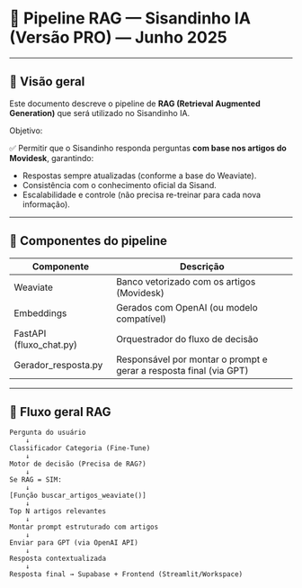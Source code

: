 # 🚀 Pipeline RAG — Sisandinho IA (Versão PRO) — Junho 2025

---

## 🎯 Visão geral

Este documento descreve o pipeline de **RAG (Retrieval Augmented Generation)** que será utilizado no Sisandinho IA.

Objetivo:

✅ Permitir que o Sisandinho responda perguntas **com base nos artigos do Movidesk**, garantindo:

- Respostas sempre atualizadas (conforme a base do Weaviate).
- Consistência com o conhecimento oficial da Sisand.
- Escalabilidade e controle (não precisa re-treinar para cada nova informação).

---

## 🧩 Componentes do pipeline

| Componente         | Descrição                               |
|--------------------|----------------------------------------|
| Weaviate            | Banco vetorizado com os artigos (Movidesk) |
| Embeddings          | Gerados com OpenAI (ou modelo compatível) |
| FastAPI (fluxo_chat.py) | Orquestrador do fluxo de decisão         |
| Gerador_resposta.py | Responsável por montar o prompt e gerar a resposta final (via GPT) |

---

## 🚀 Fluxo geral RAG

```plaintext
Pergunta do usuário
    ↓
Classificador Categoria (Fine-Tune)
    ↓
Motor de decisão (Precisa de RAG?)
    ↓
Se RAG = SIM:
    ↓
[Função buscar_artigos_weaviate()]
    ↓
Top N artigos relevantes
    ↓
Montar prompt estruturado com artigos
    ↓
Enviar para GPT (via OpenAI API)
    ↓
Resposta contextualizada
    ↓
Resposta final → Supabase + Frontend (Streamlit/Workspace)

